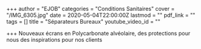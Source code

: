 +++
author = "EJOB"
categories = "Conditions Sanitaires"
cover = "/IMG_6305.jpg"
date = 2020-05-04T22:00:00Z
lastmod = ""
pdf_link = ""
tags = []
title = "Séparateurs Bureaux"
youtube_video_id = ""

+++
Nouveaux écrans en Polycarbonate alvéolaire, des protections pour nous des inspirations pour nos clients